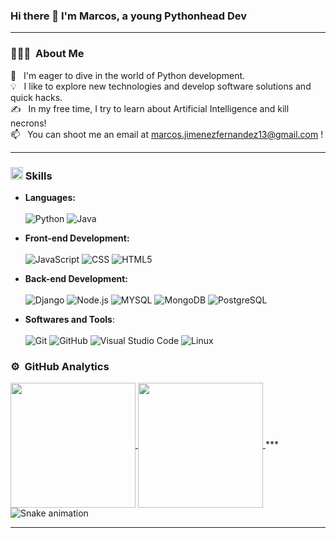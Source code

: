### Hi there 👋 I'm Marcos, a young Pythonhead Dev
--------------------
### 👨🏻‍💻 &nbsp;About Me

🔎 &nbsp; I'm eager to dive in the world of Python development. \
💡 &nbsp; I like to explore new technologies and develop software solutions and quick hacks. \
✍️ &nbsp; In my free time, I try to learn about Artificial Intelligence and kill necrons! \
📫 &nbsp; You can shoot me an email at marcos.jimenezfernandez13@gmail.com ! 

--------------------
### <img src="https://media2.giphy.com/media/QssGEmpkyEOhBCb7e1/giphy.gif?cid=ecf05e47a0n3gi1bfqntqmob8g9aid1oyj2wr3ds3mg700bl&rid=giphy.gif" width ="20"> Skills

- **Languages:** <br><br>
  ![Python](https://img.shields.io/badge/Python%20-%2314354C.svg?style=for-the-badge&logo=python&logoColor=white)
  ![Java](https://img.shields.io/badge/Java%20-%2314354C.svg?style=for-the-badge&logo=openjdk&logoColor=white)

  
- **Front-end Development:** <br><br>
  ![JavaScript](https://img.shields.io/badge/JavaScript%20-%2314354C.svg?style=for-the-badge&logo=javascript&logoColor=black&color=e7e732)
  ![CSS](https://img.shields.io/badge/CSS%20-%2314354C.svg?style=for-the-badge&logo=css3&logoColor=white&color=0099ff)
  ![HTML5](https://img.shields.io/badge/HTML5%20-%23E34F26.svg?style=for-the-badge&logo=html5&logoColor=white)

- **Back-end Development:** <br><br>
  ![Django](https://img.shields.io/badge/Django%20-%2314354C.svg?style=for-the-badge&logo=django&logoColor=white&color=286728)
  ![Node.js](https://img.shields.io/badge/Node.js%20-%2314354C.svg?style=for-the-badge&logo=node.js&logoColor=black&color=286728)
  ![MYSQL](https://img.shields.io/badge/MYSQL%20-%2314354C.svg?style=for-the-badge&logo=mysql&logoColor=white&color=175a87)
  ![MongoDB](https://img.shields.io/badge/Mongo%20DB-%2314354C.svg?style=for-the-badge&logo=mongodb&logoColor=white&color=006600)
  ![PostgreSQL](https://img.shields.io/badge/PostgreSQL%20-%2314354C.svg?style=for-the-badge&logo=postgresql&logoColor=white&color=175a87)

- **Softwares and Tools**: <br><br>
    ![Git](https://img.shields.io/badge/git-%23F05033.svg?style=for-the-badge&logo=git&logoColor=white)
    ![GitHub](https://img.shields.io/badge/github-%23121011.svg?style=for-the-badge&logo=github&logoColor=white)
    ![Visual Studio Code](https://img.shields.io/badge/VS%20Code-0078d7.svg?style=for-the-badge&logo=visual-studio-code&logoColor=white&color=175a87)
    ![Linux](https://img.shields.io/badge/Linux-FCC624?style=for-the-badge&logo=linux&logoColor=black) 


### ⚙️ &nbsp;GitHub Analytics 

<a href="https://github.com/marcoGoldChains/github-readme-stats">
  <img height=200 align="center" src="https://github-readme-stats.vercel.app/api?username=marcoGoldChains&theme=tokyonight&show_icons=true" />
</a>

<a href="https://github.com/marcoGoldChains/convoychat">
  <img height=200 align="center" src="https://github-readme-stats.vercel.app/api/top-langs?username=marcoGoldChains&layout=donut&theme=tokyonight&langs_count=8&card_width=320" />
</a>
***
<br clear="both">
<img src="https://raw.githubusercontent.com/marcoGoldChains/marcoGoldChains/output/snake.svg" alt="Snake animation" />

***

